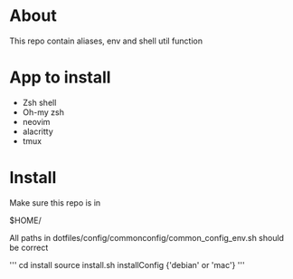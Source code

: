 # About

This repo contain aliases, env and shell util function

# App to install

- Zsh shell
- Oh-my zsh
- neovim
- alacritty
- tmux

# Install

Make sure this repo is in 

$HOME/

All paths in dotfiles/config/commonconfig/common_config_env.sh should be correct  

'''
cd install
source install.sh
installConfig {'debian' or 'mac'}
'''
